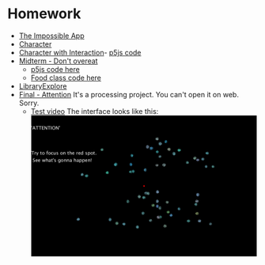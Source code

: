 # Homework

* [The Impossible App](/Homework/Impossible-App/MemoryBall.md)
* [Character](https://sherrydqy.github.io/CIM640/Homework/Character/index.html)
* [Character with Interaction](https://sherrydqy.github.io/CIM640/Homework/Character-with-Interaction/index.html)- [p5js code](https://sherrydqy.github.io/CIM640/Homework/Character-with-Interaction/sketch.js)
* [Midterm - Don't overeat](https://sherrydqy.github.io/CIM640/Homework/Midterm/index.html)
  * [p5js code here](https://sherrydqy.github.io/CIM640/Homework/Midterm/sketch.js)
  * [Food class code here](https://sherrydqy.github.io/CIM640/Homework/Midterm/Food.js)
* [LibraryExplore](https://sherrydqy.github.io/CIM640/Homework/LibraryExplore/index.html)
* [Final - Attention](https://sherrydqy.github.io/CIM640/Homework/Final/Attention)
 It's a processing project. You can't open it on web. Sorry.
  * [Test video](https://sherrydqy.github.io/CIM640/Homework/Final/test.mp4)
  The interface looks like this:
  ![](./Final/interface.png)
